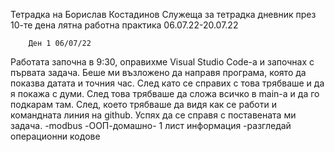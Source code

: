 
Тетрадка на Борислав Костадинов
Служеща за тетрадка дневник през
10-те дена лятна работна практика
06.07.22-20.07.22

        Ден 1 06/07/22
  Работата започна в 9:30, оправихме 
Visual Studio Code-а и започнах с 
първата задача. Беше ми възложено
да направя програма, която да показва
датата и точния час. След като се 
справих с това трябваше и да я 
покажа с думи. След това трябваше
да сложа всичко в main-а и да го
подкарам там. След, което трябваше 
да видя как се работи и командната 
линия на github. Успях да се справя
с поставената ми задача.
-modbus
-ООП-домашно- 1 лист информация
-разгледай операционни кодове